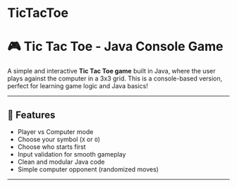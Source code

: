 # TicTacToe

# 🎮 Tic Tac Toe - Java Console Game

A simple and interactive **Tic Tac Toe game** built in Java, where the user plays against the computer in a 3x3 grid.
This is a console-based version, perfect for learning game logic and Java basics!

---

## 📌 Features

- Player vs Computer mode
- Choose your symbol (`X` or `O`)
- Choose who starts first
- Input validation for smooth gameplay
- Clean and modular Java code
- Simple computer opponent (randomized moves)

---


